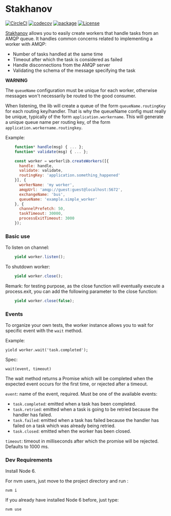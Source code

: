 # Stakhanov
[![CircleCI](https://circleci.com/gh/ChauffeurPrive/stakhanov.svg?style=shield&circle-token=9a4d0d25bd8e0134d33f386a66c90c80dd401cf1)](https://circleci.com/gh/ChauffeurPrive/stakhanov)
[![codecov](https://codecov.io/gh/ChauffeurPrive/stakhanov/branch/master/graph/badge.svg)](https://codecov.io/gh/ChauffeurPrive/stakhanov)
[![package](https://img.shields.io/npm/v/stakhanov.svg)](https://www.npmjs.com/package/stakhanov)
[![License](https://img.shields.io/github/license/ChauffeurPrive/stakhanov.svg)](LICENSE)

[Stakhanov](https://fr.wikipedia.org/wiki/Alekse%C3%AF_Stakhanov) allows you to easily create workers that handle 
tasks from an AMQP queue. It handles common concerns related to implementing a worker with AMQP:
- Number of tasks handled at the same time
- Timeout after which the task is considered as failed
- Handle disconnections from the AMQP server
- Validating the schema of the message specifying the task

**WARNING**

The `queueName` configuration must be unique for each worker, otherwise messages won't necessarily be routed to 
the good consumer.

When listening, the lib will create a queue of the form `queueName.routingKey` for each routing key/handler. 
That is why the queueName config must really be unique, typically of the form `application.workername`. 
This will generate a unique queue name per routing key, of the form `application.workername.routingkey`.

Example:

```javascript
    function* handle(msg) { ... };
    function* validate(msg) { ... };

    const worker = workerlib.createWorkers([{
      handle: handle,
      validate: validate,
      routingKey: 'application.something_happened'
    }], {
      workerName: 'my worker',
      amqpUrl: 'amqp://guest:guest@localhost:5672',
      exchangeName: 'bus',
      queueName: 'example.simple_worker'
    }, {
      channelPrefetch: 50,
      taskTimeout: 30000,
      processExitTimeout: 3000
    });
```
### Basic use

To listen on channel:
```javascript
    yield worker.listen();
```
To shutdown worker:
```javascript
    yield worker.close();
```
Remark: for testing purpose, as the close function will eventually execute a process.exit, 
you can add the following parameter to the close function:
```javascript
    yield worker.close(false);
```

### Events

To organize your own tests, the worker instance allows you to wait for specific event with the `wait` method.

Example:

    yield worker.wait('task.completed');

Spec:

    wait(event, timeout)

The wait method returns a Promise which will be completed when the expected event
occurs for the first time, or rejected after a timeout.

`event`: name of the event, required. Must be one of the available events:

- `task.completed`: emitted when a task has been completed.
- `task.retried`: emitted when a task is going to be retried because the
 handler has failed.
- `task.failed`: emitted when a task has failed because the handler
 has failed on a task which was already being retried.
- `task.closed`: emitted when the worker has been closed.

`timeout`: timeout in milliseconds after which the promise will be rejected. Defaults
to 1000 ms.

### Dev Requirements

Install Node 6.

For nvm users, just move to the project directory and run :

    nvm i

If you already have installed Node 6 before, just type:

    nvm use
